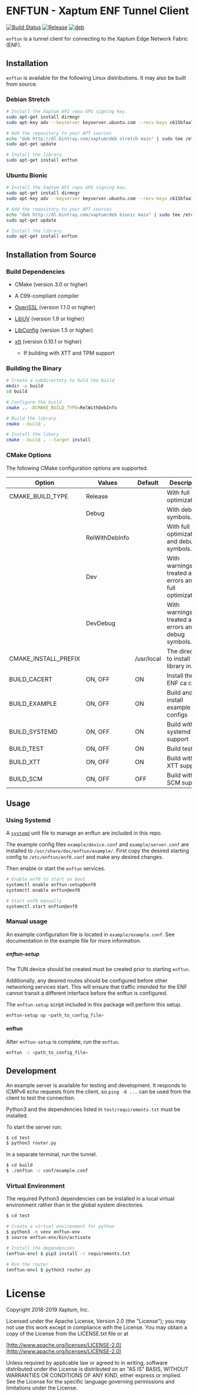 # ENFTUN - Xaptum ENF Tunnel Client

[![Build Status](https://travis-ci.org/xaptum/enftun.svg?branch=master)](https://travis-ci.org/xaptum/enftun)
[![Release](https://img.shields.io/github/release/xaptum/enftun.svg)](https://github.com/xaptum/enftun/releases)
[![deb](https://img.shields.io/bintray/v/xaptum/deb/enftun.svg?label=deb)](https://bintray.com/xaptum/deb/enftun)

`enftun` is a tunnel client for connecting to the Xaptum Edge Network Fabric (ENF).

## Installation

`enftun` is available for the following Linux distributions. It may
also be built from source.

### Debian Stretch

``` bash
# Install the Xaptum API repo GPG signing key.
sudo apt-get install dirmngr
sudo apt-key adv --keyserver keyserver.ubuntu.com --recv-keys c615bfaa7fe1b4ca

# Add the repository to your APT sources
echo "deb http://dl.bintray.com/xaptum/deb stretch main" | sudo tee /etc/apt/sources.list.d/xaptum.list
sudo apt-get update

# Install the library.
sudo apt-get install enftun
```

### Ubuntu Bionic

``` bash
# Install the Xaptum API repo GPG signing key.
sudo apt-get install dirmngr
sudo apt-key adv --keyserver keyserver.ubuntu.com --recv-keys c615bfaa7fe1b4ca

# Add the repository to your APT sources
echo "deb http://dl.bintray.com/xaptum/deb bionic main" | sudo tee /etc/apt/sources.list.d/xaptum.list
sudo apt-get update

# Install the library.
sudo apt-get install enftun
```

## Installation from Source

### Build Dependencies

* CMake (version 3.0 or higher)
* A C99-compliant compiler

* [OpenSSL]() (version 1.1.0 or higher)
* [LibUV]() (version 1.9 or higher)
* [LibConfig]() (version 1.5 or higher)
* [xtt](https://github.com/xaptum/xtt) (version 0.10.1 or higher)
  * If building with XTT and TPM support

### Building the Binary

``` bash
# Create a subdirectory to hold the build
mkdir -p build
cd build

# Configure the build
cmake .. -DCMAKE_BUILD_TYPE=RelWithDebInfo

# Build the library
cmake --build .

# Install the libary
cmake --build . --target install
```

### CMake Options

The following CMake configuration options are supported.

| Option               | Values         | Default    | Description                                            |
|----------------------|----------------|------------|--------------------------------------------------------|
| CMAKE_BUILD_TYPE     | Release        |            | With full optimizations.                               |
|                      | Debug          |            | With debug symbols.                                    |
|                      | RelWithDebInfo |            | With full optimizations and debug symbols.             |
|                      | Dev            |            | With warnings treated as errors and full optimizations.|
|                      | DevDebug       |            | With warnings treated as errors and debug symbols.     |
| CMAKE_INSTALL_PREFIX | <string>       | /usr/local | The directory to install the library in.               |
| BUILD_CACERT         | ON, OFF        | ON         | Install the the ENF ca cert                            |
| BUILD_EXAMPLE        | ON, OFF        | ON         | Build and install example configs                      |
| BUILD_SYSTEMD        | ON, OFF        | ON         | Build with systemd support                             |
| BUILD_TEST           | ON, OFF        | ON         | Build tests                                            |
| BUILD_XTT            | ON, OFF        | ON         | Build with XTT support                                 |
| BUILD_SCM            | ON, OFF        | OFF        | Build with SCM support                                 |


## Usage

### Using Systemd

A [`systemd`]() unit file to manage an enftun are included in this
repo.

The example config files `example/device.conf` and
`example/server.conf` are installed to
`/usr/share/doc/enftun/example/`.  First copy the desired starting
config to `/etc/enftun/enf0.conf` and make any desired changes.

Then enable or start the `enftun` services.

``` bash
# Enable enf0 to start on boot
systemctl enable enftun-setup@enf0
systemctl enable enftun@enf0

# Start enf0 manually
systemctl start enftun@enf0
```

### Manual usage

An example configuration file is located in `example/example.conf`.
See documentation in the example file for more information.

##### enftun-setup
The TUN device should be created must be created prior to starting
`enftun`.

Additionally, any desired routes should be configured before other
networking services start. This will ensure that traffic intended for
the ENF cannot transit a different interface before the enftun is
configured.

The `enftun-setup` script included in this package will perform this
setup.

``` bash
enftun-setup up <path_to_config_file>
```

#### enftun

After `enftun-setup` is complete, run the `enftun`.

``` bash
enftun -c <path_to_config_file>
```

## Development

An example server is available for testing and development.  It
responds to ICMPv6 echo requests from the client, so `ping -6 ...` can
be used from the client to test the connection.

Python3 and the dependencies listed in `test/requirements.txt` must be
installed.

To start the server run:
``` bash
$ cd test
$ python3 router.py
```

In a separate terminal, run the tunnel.

``` bash
$ cd build
$ ./enftun -c conf/example.conf
```

### Virtual Environment

The required Python3 dependencies can be installed in a local virtual
environment rather than in the global system directories.

``` bash
$ cd test

# Create a virtual environment for python
$ python3 -m venv enftun-env
$ source enftun-env/bin/activate

# Install the dependencies
(enftun-env) $ pip3 install -r requirements.txt

# Run the router
(enftun-env) $ python3 router.py
```

# License
Copyright 2018-2019 Xaptum, Inc.

Licensed under the Apache License, Version 2.0 (the "License"); you may not
use this work except in compliance with the License. You may obtain a copy of
the License from the LICENSE.txt file or at

[http://www.apache.org/licenses/LICENSE-2.0](http://www.apache.org/licenses/LICENSE-2.0)

Unless required by applicable law or agreed to in writing, software
distributed under the License is distributed on an "AS IS" BASIS, WITHOUT
WARRANTIES OR CONDITIONS OF ANY KIND, either express or implied. See the
License for the specific language governing permissions and limitations under
the License.
